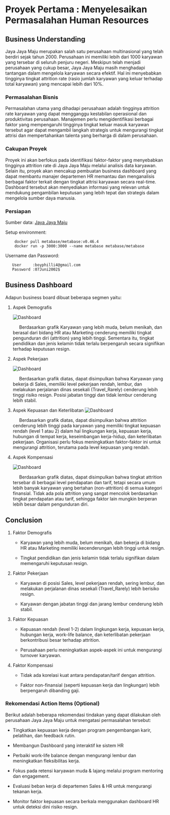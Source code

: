 # Proyek Pertama : Menyelesaikan Permasalahan Human Resources

## Business Understanding

Jaya Jaya Maju merupakan salah satu perusahaan multinasional yang telah berdiri sejak tahun 2000. Perusahaan ini memiliki lebih dari 1000 karyawan yang tersebar di seluruh penjuru negeri. Meskipun telah menjadi perusahaan yang cukup besar, Jaya Jaya Maju masih menghadapi tantangan dalam mengelola karyawan secara efektif. Hal ini menyebabkan tingginya tingkat attrition rate (rasio jumlah karyawan yang keluar terhadap total karyawan) yang mencapai lebih dari 10%.

### Permasalahan Bisnis

Permasalahan utama yang dihadapi perusahaan adalah tingginya attrition rate karyawan yang dapat mengganggu kestabilan operasional dan produktivitas perusahaan. Manajemen perlu mengidentifikasi berbagai faktor yang mempengaruhi tingginya tingkat keluar masuk karyawan tersebut agar dapat mengambil langkah strategis untuk mengurangi tingkat attrisi dan mempertahankan talenta yang berharga di dalam perusahaan.

### Cakupan Proyek

Proyek ini akan berfokus pada identifikasi faktor-faktor yang menyebabkan tingginya attrition rate di Jaya Jaya Maju melalui analisis data karyawan. Selain itu, proyek akan mencakup pembuatan business dashboard yang dapat membantu manajer departemen HR memantau dan menganalisis berbagai faktor terkait dengan tingkat attrisi karyawan secara real-time. Dashboard tersebut akan menyediakan informasi yang relevan untuk mendukung pengambilan keputusan yang lebih tepat dan strategis dalam mengelola sumber daya manusia.

### Persiapan

Sumber data: [Jaya Jaya Maju](https://github.com/dicodingacademy/dicoding_dataset/tree/main/employee)

Setup environment:

```
    docker pull metabase/metabase:v0.46.4
    docker run -p 3000:3000 --name metabase metabase/metabase
```

Username dan Password:
```
   User     :boyphilli4@gmail.com
   Password :07Juni2002$
```

## Business Dashboard

Adapun business board dibuat beberapa segmen yaitu:
1. Aspek Demografis

   ![Dashboard](https://raw.githubusercontent.com/inibukanphilli/Proyek_Dicoding/refs/heads/main/Aspek%20Demografis.png)

   &nbsp;&nbsp;&nbsp;&nbsp;&nbsp;Berdasarkan grafik Karyawan yang lebih muda, belum menikah, dan berasal dari bidang HR atau Marketing cenderung memiliki tingkat pengunduran diri (attrition) yang lebih tinggi. Sementara itu, tingkat pendidikan dan jenis kelamin tidak terlalu berpengaruh secara signifikan terhadap keputusan resign.

2. Aspek Pekerjaan
   
   ![Dashboard](https://raw.githubusercontent.com/inibukanphilli/Proyek_Dicoding/refs/heads/main/Aspek%20Pekerjaan.png)

   &nbsp;&nbsp;&nbsp;&nbsp;&nbsp;Berdasarkan grafik diatas, dapat disimpulkan bahwa Karyawan yang bekerja di Sales, memiliki level pekerjaan rendah, lembur, dan melakukan perjalanan dinas sesekali (Travel_Rarely) cenderung lebih tinggi risiko resign. Posisi jabatan tinggi dan tidak lembur cenderung lebih stabil.

3. Aspek Kepuasan dan Keterlibatan
   ![Dashboard](https://raw.githubusercontent.com/inibukanphilli/Proyek_Dicoding/refs/heads/main/Aspek%20Kepuasan%20dan%20Keterlibatan.png)

   &nbsp;&nbsp;&nbsp;&nbsp;&nbsp;Berdasarkan grafik diatas, dapat disimpulkan bahwa attrition cenderung lebih tinggi pada karyawan yang memiliki tingkat kepuasan rendah (level 1 atau 2) dalam hal lingkungan kerja, kepuasan kerja, hubungan di tempat kerja, keseimbangan kerja-hidup, dan keterlibatan pekerjaan. Organisasi perlu fokus meningkatkan faktor-faktor ini untuk mengurangi attrition, terutama pada level kepuasan yang rendah.

4. Aspek Kompensasi
   
   ![Dashboard](https://raw.githubusercontent.com/inibukanphilli/Proyek_Dicoding/refs/heads/main/Aspek%20Kompensasi.png)
   
   &nbsp;&nbsp;&nbsp;&nbsp;&nbsp;Berdasarkan grafik diatas, dapat disimpulkan bahwa tingkat attrition tersebar di berbagai level pendapatan dan tarif, tetapi secara umum lebih banyak karyawan yang bertahan (non-attrition) di semua kategori finansial. Tidak ada pola attrition yang sangat mencolok berdasarkan tingkat pendapatan atau tarif, sehingga faktor lain mungkin berperan lebih besar dalam pengunduran diri.

## Conclusion
1. Faktor Demografis
   - Karyawan yang lebih muda, belum menikah, dan bekerja di bidang HR atau Marketing memiliki kecenderungan lebih tinggi untuk resign.

   - Tingkat pendidikan dan jenis kelamin tidak terlalu signifikan dalam memengaruhi keputusan resign.

2. Faktor Pekerjaan
   - Karyawan di posisi Sales, level pekerjaan rendah, sering lembur, dan melakukan perjalanan dinas sesekali (Travel_Rarely) lebih berisiko resign.

   - Karyawan dengan jabatan tinggi dan jarang lembur cenderung lebih stabil.

3. Faktor Kepuasan
   - Kepuasan rendah (level 1-2) dalam lingkungan kerja, kepuasan kerja, hubungan kerja, work-life balance, dan keterlibatan pekerjaan berkontribusi besar terhadap attrition.

   - Perusahaan perlu meningkatkan aspek-aspek ini untuk mengurangi turnover karyawan.

4. Faktor Kompensasi
   - Tidak ada korelasi kuat antara pendapatan/tarif dengan attrition.

   - Faktor non-finansial (seperti kepuasan kerja dan lingkungan) lebih berpengaruh dibanding gaji.

### Rekomendasi Action Items (Optional)

Berikut adalah beberapa rekomendasi tindakan yang dapat dilakukan oleh perusahaan Jaya Jaya Maju untuk mengatasi permasalahan tersebut:

- Tingkatkan kepuasan kerja dengan program pengembangan karir, pelatihan, dan feedback rutin.
  
- Membangun Dashboard yang interaktif ke sistem HR
  
- Perbaiki work-life balance dengan mengurangi lembur dan meningkatkan fleksibilitas kerja.

- Fokus pada retensi karyawan muda & lajang melalui program mentoring dan engagement.

- Evaluasi beban kerja di departemen Sales & HR untuk mengurangi tekanan kerja.

- Monitor faktor kepuasan secara berkala menggunakan dashboard HR untuk deteksi dini risiko resign.
  

